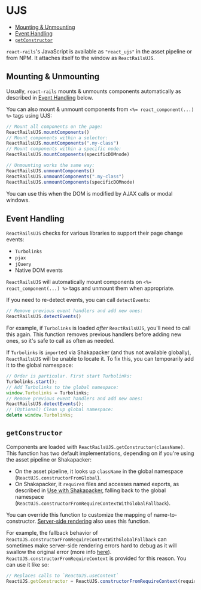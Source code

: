 # UJS

<!-- START doctoc generated TOC please keep comment here to allow auto update -->
<!-- DON'T EDIT THIS SECTION, INSTEAD RE-RUN doctoc TO UPDATE -->

- [Mounting & Unmounting](#mounting--unmounting)
- [Event Handling](#event-handling)
- [`getConstructor`](#getconstructor)

<!-- END doctoc generated TOC please keep comment here to allow auto update -->


`react-rails`'s JavaScript is available as `"react_ujs"` in the asset pipeline or from NPM. It attaches itself to the window as `ReactRailsUJS`.

## Mounting & Unmounting

Usually, `react-rails` mounts & unmounts components automatically as described in [Event Handling](#event-handling) below.

You can also mount & unmount components from `<%= react_component(...) %>` tags using UJS:

```js
// Mount all components on the page:
ReactRailsUJS.mountComponents()
// Mount components within a selector:
ReactRailsUJS.mountComponents(".my-class")
// Mount components within a specific node:
ReactRailsUJS.mountComponents(specificDOMnode)

// Unmounting works the same way:
ReactRailsUJS.unmountComponents()
ReactRailsUJS.unmountComponents(".my-class")
ReactRailsUJS.unmountComponents(specificDOMnode)
```

You can use this when the DOM is modified by AJAX calls or modal windows.

## Event Handling

`ReactRailsUJS` checks for various libraries to support their page change events:

- `Turbolinks`
- `pjax`
- `jQuery`
- Native DOM events

`ReactRailsUJS` will automatically mount components on `<%= react_component(...) %>` tags and unmount them when appropriate.

If you need to re-detect events, you can call `detectEvents`:

```js
// Remove previous event handlers and add new ones:
ReactRailsUJS.detectEvents()
```

For example, if `Turbolinks` is loaded _after_ `ReactRailsUJS`, you'll need to call this again. This function removes previous handlers before adding new ones, so it's safe to call as often as needed.

If `Turbolinks` is `import`ed via Shakapacker (and thus not available globally), `ReactRailsUJS` will be unable to locate it. To fix this, you can temporarily add it to the global namespace:

```js
// Order is particular. First start Turbolinks:
Turbolinks.start();
// Add Turbolinks to the global namespace:
window.Turbolinks = Turbolinks;
// Remove previous event handlers and add new ones:
ReactRailsUJS.detectEvents();
// (Optional) Clean up global namespace:
delete window.Turbolinks;
```

## `getConstructor`

Components are loaded with `ReactRailsUJS.getConstructor(className)`. This function has two default implementations, depending on if you're using the asset pipeline or Shakapacker:

- On the asset pipeline, it looks up `className` in the global namespace (`ReactUJS.constructorFromGlobal`).
- On Shakapacker, it `require`s files and accesses named exports, as described in [Use with Shakapacker](./get-started.md#use-with-shakapacker), falling back to the global namespace (`ReactUJS.constructorFromRequireContextWithGlobalFallback`).

You can override this function to customize the mapping of name-to-constructor. [Server-side rendering](./server-side-rendering.md) also uses this function.

For example, the fallback behavior of
`ReactUJS.constructorFromRequireContextWithGlobalFallback` can sometimes make
server-side rendering errors hard to debug as it will swallow the original error
(more info
[here](https://github.com/reactjs/react-rails/issues/264#issuecomment-552326663)).
`ReactUJS.constructorFromRequireContext` is provided for this reason. You can
use it like so:

```js
// Replaces calls to `ReactUJS.useContext`
ReactUJS.getConstructor = ReactUJS.constructorFromRequireContext(require.context('components', true));
```

